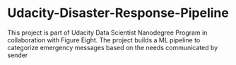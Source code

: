 # Udacity-Disaster-Response-Pipeline
This project is part of Udacity Data Scientist Nanodegree Program in collaboration with Figure Eight. The project builds a ML pipeline to categorize emergency messages based on the needs communicated by sender
